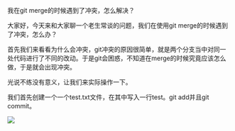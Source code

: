 我在git merge的时候遇到了冲突，怎么解决？



大家好，今天来和大家聊一个老生常谈的问题，我们在使用git merge的时候遇到了冲突，怎么办？



首先我们来看看为什么会冲突，git冲突的原因很简单，就是两个分支当中对同一处代码进行了不同的改动。于是git会困惑，不知道在merge的时候究竟应该怎么做，于是就会出现冲突。



光说不练没有意义，让我们来实际操作一下。



我们首先创建一个一个test.txt文件，在其中写入一行test。git add并且git commit。

![](https://tva1.sinaimg.cn/large/007S8ZIlgy1gj2l0qns8gj31ik0aa77d.jpg)

